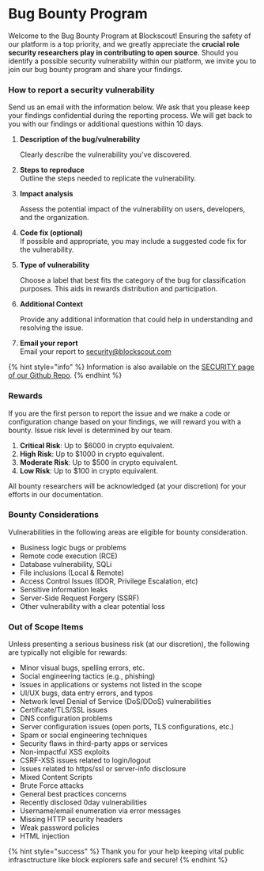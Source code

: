 # Bug Bounty Program

Welcome to the Bug Bounty Program at Blockscout! Ensuring the safety of our platform is a top priority, and we greatly appreciate the **crucial role security researchers play in contributing to open source**. Should you identify a possible security vulnerability within our platform, we invite you to join our bug bounty program and share your findings.

### How to report a security vulnerability

Send us an email with the information below. We ask that you please keep your findings confidential during the reporting process.  We will get back to you with our findings or additional questions within 10 days.

1.  **Description of the bug/vulnerability**

    Clearly describe the vulnerability you've discovered.
2. **Steps to reproduce**\
   Outline the steps needed to replicate the vulnerability.
3.  **Impact analysis**

    Assess the potential impact of the vulnerability on users, developers, and the organization.
4. **Code fix (optional)**\
   If possible and appropriate, you may include a suggested code fix for the vulnerability.
5.  **Type of vulnerability**

    Choose a label that best fits the category of the bug for classification purposes. This aids in rewards distribution and participation.&#x20;
6.  **Additional Context**

    Provide any additional information that could help in understanding and resolving the issue.
7. **Email your report**\
   Email your report to [security@blockscout.com](mailto:%22security%40blockscout.com%22%20%3Csecurity%40blockscout.com%3E)

{% hint style="info" %}
Information is also available on the [SECURITY page of our Github Repo](https://github.com/blockscout/.github/blob/7a136f9c6091bf8b03195224f8abe56305ebb795/SECURITY.md?plain=1#L3).
{% endhint %}

### Rewards &#x20;

If you are the first person to report the issue and we make a code or configuration change based on your findings, we will reward you with a bounty. Issue risk level is determined by our team.

1. **Critical Risk**: Up to $6000 in crypto equivalent.&#x20;
2. **High Risk**: Up to $1000 in crypto equivalent.&#x20;
3. **Moderate Risk**: Up to $500 in crypto equivalent.
4. **Low Risk**: Up to $100 in crypto equivalent.

All bounty researchers will be acknowledged (at your discretion) for your efforts in our documentation.

### Bounty Considerations

Vulnerabilities in the following areas are eligible for bounty consideration.

* Business logic bugs or problems
* Remote code execution (RCE)
* Database vulnerability, SQLi
* File inclusions (Local & Remote)
* Access Control Issues (IDOR, Privilege Escalation, etc)
* Sensitive information leaks
* Server-Side Request Forgery (SSRF)
* Other vulnerability with a clear potential loss

### **Out of Scope Items**

Unless presenting a serious business risk (at our discretion), the following are typically not eligible for rewards:

* Minor visual bugs, spelling errors, etc.
* Social engineering tactics (e.g., phishing)
* Issues in applications or systems not listed in the scope
* UI/UX bugs, data entry errors, and typos
* Network level Denial of Service (DoS/DDoS) vulnerabilities
* Certificate/TLS/SSL issues
* DNS configuration problems
* Server configuration issues (open ports, TLS configurations, etc.)
* Spam or social engineering techniques
* Security flaws in third-party apps or services
* Non-impactful XSS exploits
* CSRF-XSS issues related to login/logout
* Issues related to https/ssl or server-info disclosure
* Mixed Content Scripts
* Brute Force attacks
* General best practices concerns
* Recently disclosed 0day vulnerabilities
* Username/email enumeration via error messages
* Missing HTTP security headers
* Weak password policies
* HTML injection

{% hint style="success" %}
Thank you for your help keeping vital public infrasctructure like block explorers safe and secure!
{% endhint %}
